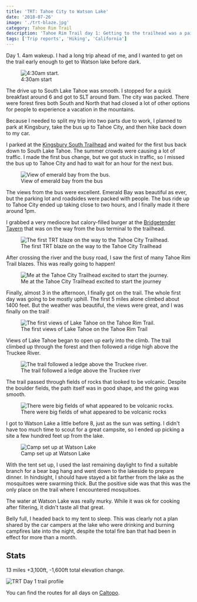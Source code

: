 ```yaml
---
title: 'TRT: Tahoe City to Watson Lake'
date: '2018-07-26'
image: './trt-blaze.jpg'
category: Tahoe Rim Trail
description: 'Tahoe Rim Trail day 1: Getting to the trailhead was a pain, but once I got on the trail I quickly forgot all the hassle.'
tags: ['Trip reports', 'Hiking', 'California']
---
```


Day 1. 4am wakeup. I had a long trip ahead of me, and I wanted to get on the trail early enough to get to Watson lake before dark.

<figure>
  <img src="early-start.jpg" alt="4:30am start.">
  <figcaption>4:30am start</figcaption>
</figure>

The drive up to South Lake Tahoe was smooth. I stopped for a quick breakfast around 6 and got to SLT around 9am. The city was packed. There were forest fires both South and North that had closed a lot of other options for people to experience a vacation in the mountains.

Because I needed to split my trip into two parts due to work, I planned to park at Kingsbury, take the bus up to Tahoe City, and then hike back down to my car.

I parked at the [Kingsbury South Trailhead](https://goo.gl/maps/AJmScgY7CR92) and waited for the first bus back down to South Lake Tahoe. The summer crowds were causing a lot of traffic. I made the first bus change, but we got stuck in traffic, so I missed the bus up to Tahoe City and had to wait for an hour for the next bus.

<figure>
  <img src="emerald-bay.jpg" alt="View of emerald bay from the bus.">
  <figcaption>View of emerald bay from the bus</figcaption>
</figure>

The views from the bus were excellent. Emerald Bay was beautiful as ever, but the parking lot and roadsides were packed with people. The bus ride up to Tahoe City ended up taking close to two hours, and I finally made it there around 1pm.

I grabbed a very mediocre but calory-filled burger at the [Bridgetender Tavern](https://goo.gl/maps/cLLfeVUmGQo) that was on the way from the bus terminal to the trailhead.

<figure>
  <img src="trt-blaze.jpg" alt="The first TRT blaze on the way to the Tahoe City Trailhead.">
  <figcaption>The first TRT blaze on the way to the Tahoe City Trailhead</figcaption>
</figure>

After crossing the river and the busy road, I saw the first of many Tahoe Rim Trail blazes. This was really going to happen!

<figure>
  <img src="trt-tahoe-city-trailhead.jpg" alt="Me at the Tahoe City Trailhead excited to start the journey.">
  <figcaption>Me at the Tahoe City Trailhead excited to start the journey</figcaption>
</figure>

Finally, almost 3 in the afternoon, I finally got on the trail. The whole first day was going to be mostly uphill. The first 5 miles alone climbed about 1400 feet. But the weather was beautiful, the views were great, and I was finally on the trail!

<figure>
  <img src="lake-view.jpg" alt="The first views of Lake Tahoe on the Tahoe Rim Trail.">
  <figcaption>The first views of Lake Tahoe on the Tahoe Rim Trail</figcaption>
</figure>

Views of Lake Tahoe began to open up early into the climb. The trail climbed up through the forest and then followed a ridge high above the Truckee River.

<figure>
  <img src="truckee-river.jpg" alt="The trail followed a ledge above the Truckee river.">
  <figcaption>The trail followed a ledge above the Truckee river</figcaption>
</figure>

The trail passed through fields of rocks that looked to be volcanic. Despite the boulder fields, the path itself was in good shape, and the going was smooth.

<figure class="full-width">
  <img src="view-of-boulder-field.jpg" alt="There were big fields of what appeared to be volcanic rocks.">
  <figcaption>There were big fields of what appeared to be volcanic rocks</figcaption>
</figure>

I got to Watson Lake a little before 8, just as the sun was setting. I didn't have too much time to scout for a great campsite, so I ended up picking a site a few hundred feet up from the lake.

<figure>
  <img src="tent-at-watson-lake.jpg" alt="Camp set up at Watson Lake">
  <figcaption>Camp set up at Watson Lake</figcaption>
</figure>

With the tent set up, I used the last remaining daylight to find a suitable branch for a bear bag hang and went down to the lakeside to prepare dinner. In hindsight, I should have stayed a bit farther from the lake as the mosquitoes were swarming thick. But the positive side was that this was the only place on the trail where I encountered mosquitoes.

The water at Watson Lake was really murky. While it was ok for cooking after filtering, it didn't taste all that great.

Belly full, I headed back to my tent to sleep. This was clearly not a plan shared by the car campers at the lake who were drinking and burning campfires late into the night, despite the total fire ban that had been in effect for more than a month.

## Stats

13 miles +3,100ft, -1,600ft total elevation change.

![TRT Day 1 trail profile](profile.png)

You can find the routes for all days on [Caltopo](https://caltopo.com/m/HJ0L).

